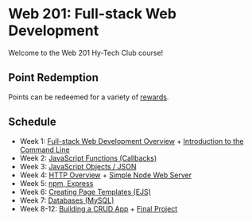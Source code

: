 # Web 201: Full-stack Web Development
Welcome to the Web 201 Hy-Tech Club course!

## Point Redemption
Points can be redeemed for a variety of [rewards](Rewards.md).

## Schedule
- Week 1: [Full-stack Web Development Overview](FullStackOverview/StudentDesc.md) + [Introduction to the Command Line](CommandLine/StudentDesc.md)
- Week 2: [JavaScript Functions (Callbacks)](JavaScriptFunctions/StudentDesc.md)
- Week 3: [JavaScript Objects / JSON](JavaScriptObjects/StudentDesc.md)
- Week 4: [HTTP Overview](HttpOverview/StudentDesc.md) + [Simple Node Web Server](SimpleNodeWebServer/StudentDesc.md)
- Week 5: [npm, Express](ExpressProjects/StudentDesc.md)
- Week 6: [Creating Page Templates (EJS)](EjsTemplates/StudentDesc.md)
- Week 7: [Databases (MySQL)](DatabasesOverview/StudentDesc.md)
- Week 8-12: [Building a CRUD App](FullCrudApp/CrudAppWalkthrough.md) + [Final Project](FinalProject/FinalProject.md)